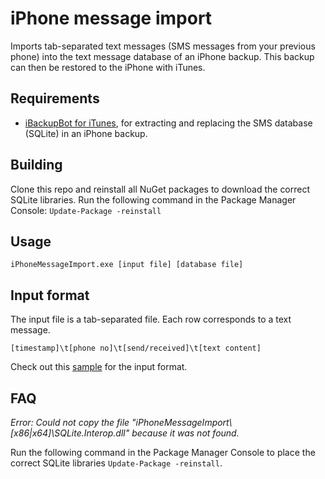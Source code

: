 iPhone message import
===============

Imports tab-separated text messages (SMS messages from your previous phone) into the text message database of an iPhone backup.
This backup can then be restored to the iPhone with iTunes.

Requirements
------------
* [iBackupBot for iTunes](http://www.icopybot.com/itunes-backup-manager.htm), for extracting and replacing the SMS database (SQLite) in an iPhone backup.

Building
--------
Clone this repo and reinstall all NuGet packages to download the correct SQLite libraries. Run the following command in the Package Manager Console: `Update-Package -reinstall`

Usage
-----
`iPhoneMessageImport.exe [input file] [database file]`

Input format
------------
The input file is a tab-separated file. Each row corresponds to a text message.

`[timestamp]\t[phone no]\t[send/received]\t[text content]`

Check out this [sample](iPhoneMessageImport/sample/input.txt) for the input format.

FAQ
--------
*Error: Could not copy the file "iPhoneMessageImport\\[x86|x64]\SQLite.Interop.dll" because it was not found.*

Run the following command in the Package Manager Console to place the correct SQLite libraries `Update-Package -reinstall`.
